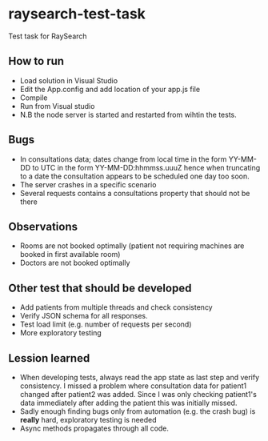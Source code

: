 # raysearch-test-task
Test task for RaySearch
## How to run
* Load solution in Visual Studio
* Edit the App.config and add location of your app.js file
* Compile
* Run from Visual studio
* N.B the node server is started and restarted from wihtin the tests.

## Bugs
* In consultations data; dates change from local time in the form YY-MM-DD to
UTC in the form YY-MM-DD:hhmmss.uuuZ hence when truncating to a date the consultation appears to 
be scheduled one day too soon. 
* The server crashes in a specific scenario
* Several requests contains a consultations property that should not be there

## Observations
* Rooms are not booked optimally (patient not requiring machines are booked in first available room)
* Doctors are not booked optimally 

## Other test that should be developed
* Add patients from multiple threads and check consistency
* Verify JSON schema for all responses.
* Test load limit (e.g. number of requests per second)
* More exploratory testing

## Lession learned
* When developing tests, always read the app state as last step and verify consistency. I missed a problem where 
consultation data for patient1 changed after patient2 was added. Since I was only checking patient1's data immediately after adding 
the patient this was initially missed.
* Sadly enough finding bugs only from automation (e.g. the crash bug) is **really** hard, exploratory testing is needed 
* Async methods propagates through all code. 
